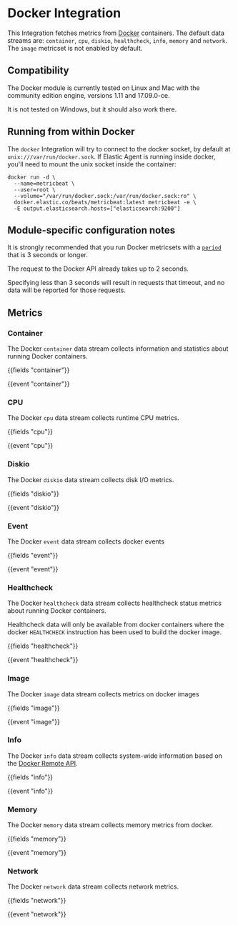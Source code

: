 # Docker Integration

This Integration fetches metrics from [Docker](https://www.docker.com/) containers. 
The default data streams are: `container`, `cpu`, `diskio`, `healthcheck`, `info`, `memory` and `network`. 
The `image` metricset is not enabled by default.

## Compatibility

The Docker module is currently tested on Linux and Mac with the community
edition engine, versions 1.11 and 17.09.0-ce. 

It is not tested on Windows, but it should also work there.

## Running from within Docker

The `docker` Integration will try to connect to the docker socket, by default at `unix:///var/run/docker.sock`.
If Elastic Agent is running inside docker, you'll need to mount the unix socket inside the container:

```
docker run -d \
  --name=metricbeat \
  --user=root \
  --volume="/var/run/docker.sock:/var/run/docker.sock:ro" \
  docker.elastic.co/beats/metricbeat:latest metricbeat -e \
  -E output.elasticsearch.hosts=["elasticsearch:9200"]
```

## Module-specific configuration notes

It is strongly recommended that you run Docker metricsets with a [`period`](https://www.elastic.co/guide/en/beats/metricbeat/current/configuration-metricbeat.html#metricset-period) that is 3 seconds or longer. 

The request to the Docker API already takes up to 2 seconds.

Specifying less than 3 seconds will result in requests that timeout, and no data will be reported for those
requests.

## Metrics

### Container

The Docker `container` data stream collects information and statistics about
running Docker containers.

{{fields "container"}}

{{event "container"}}

### CPU

The Docker `cpu` data stream collects runtime CPU metrics.

{{fields "cpu"}}

{{event "cpu"}}

### Diskio

The Docker `diskio` data stream collects disk I/O metrics.

{{fields "diskio"}}

{{event "diskio"}}

### Event

The Docker `event` data stream collects docker events

{{fields "event"}}

{{event "event"}}

### Healthcheck

The Docker `healthcheck` data stream collects healthcheck status metrics about
running Docker containers.

Healthcheck data will only be available from docker containers where the
docker `HEALTHCHECK` instruction has been used to build the docker image.

{{fields "healthcheck"}}

{{event "healthcheck"}}

### Image

The Docker `image` data stream collects metrics on docker images

{{fields "image"}}

{{event "image"}}

### Info

The Docker `info` data stream collects system-wide information based on the [Docker Remote API](https://docs.docker.com/engine/reference/api/docker_remote_api_v1.24/#/display-system-wide-information).

{{fields "info"}}

{{event "info"}}

### Memory

The Docker `memory` data stream collects memory metrics from docker.

{{fields "memory"}}

{{event "memory"}}


### Network

The Docker `network` data stream collects network metrics.

{{fields "network"}}

{{event "network"}}